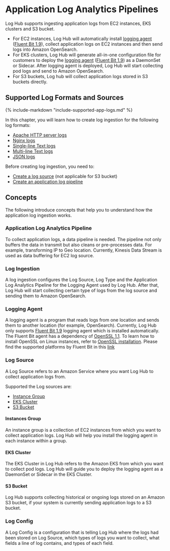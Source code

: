 # Application Log Analytics Pipelines

Log Hub supports ingesting application logs from EC2 instances, EKS clusters and S3 bucket.

- For EC2 instances, Log Hub will automatically install [logging agent](#logging-agent) ([Fluent Bit 1.9][fluent-bit]), collect application logs on EC2 instances and then send logs into Amazon OpenSearch.
- For EKS clusters, Log Hub will generate all-in-one configuration file for customers to deploy the [logging agent](#logging-agent) ([Fluent Bit 1.9][fluent-bit]) as a DaemonSet or Sidecar. After logging agent is deployed, Log Hub will start collecting pod logs and send to Amazon OpenSearch.
- For S3 buckets, Log hub will collect application logs stored in S3 buckets directly.

## Supported Log Formats and Sources
{%
include-markdown "include-supported-app-logs.md"
%}

In this chapter, you will learn how to create log ingestion for the following log formats:

- [Apache HTTP server logs](./apache.md)
- [Nginx logs](./nginx.md)
- [Single-line Text logs](./single-line-text.md)
- [Multi-line Text logs](./multi-line-text.md)
- [JSON logs](./json.md)

Before creating log ingestion, you need to:

- [Create a log source](./create-log-source.md) (not applicable for S3 bucket)
- [Create an application log pipeline](./create-applog-pipeline.md)
  
## Concepts

The following introduce concepts that help you to understand how the application log ingestion works.

### Application Log Analytics Pipeline

To collect application logs, a data pipeline is needed. The pipeline not only buffers the data in transmit but also cleans or pre-processes data. For example, transforming IP to Geo location. Currently, Kinesis Data Stream is used as data buffering for EC2 log source.

### Log Ingestion
A log ingestion configures the Log Source, Log Type and the Application Log Analytics Pipeline for the Logging Agent used by Log Hub.
After that, Log Hub will start collecting certain type of logs from the log source and sending them to Amazon OpenSearch.

### Logging Agent
A logging agent is a program that reads logs from one location and sends them to another location (for example, OpenSearch). 
Currently, Log Hub only supports [Fluent Bit 1.9][fluent-bit] logging agent which is installed automatically. The Fluent Bit agent has a dependency of [OpenSSL 1.1][open-ssl]. To learn how to install OpenSSL on Linux instances, refer to [OpenSSL installation](../resources/open-ssl.md). Please find the supported platforms by Fluent Bit in this [link](supported-platforms)

### Log Source
A Log Source refers to an Amazon Service where you want Log Hub to collect application logs from.

Supported the Log sources are:

* [Instance Group](#instances-group)
* [EKS Cluster](#eks-cluster) 
* [S3 Bucket](#s3-bucket)

#### Instances Group

An instance group is a collection of EC2 instances from which you want to collect application logs. Log Hub will help you install the logging agent in each instance within a group.

#### EKS Cluster

The EKS Cluster in Log Hub refers to the Amazon EKS from which you want to collect pod logs. Log Hub will guide you to deploy the logging agent as a DaemonSet or Sidecar in the EKS Cluster.

#### S3 Bucket

Log Hub supports collecting historical or ongoing logs stored on an Amazon S3 bucket, if your system is currently sending application logs to a S3 bucket.

### Log Config

A Log Config is a configuration that is telling Log Hub where the logs had been stored on Log Source, which types of logs you want to collect, what fields a line of log contains, and types of each field. 


[fluent-bit]: https://docs.fluentbit.io/manual/
[open-ssl]: https://www.openssl.org/source/
[supported-platforms]: https://docs.fluentbit.io/manual/installation/supported-platforms
